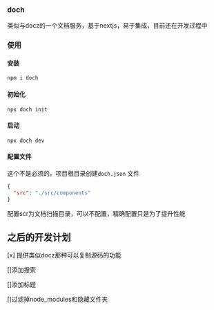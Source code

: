### doch
类似与docz的一个文档服务，基于nextjs，易于集成，目前还在开发过程中

### 使用

#### 安装 
```
npm i doch
```

#### 初始化
```
npx doch init
```
#### 启动
```
npx doch dev
```

#### 配置文件
这个不是必须的，项目根目录创建`doch.json` 文件

```json
{
  "src": "./src/components"
}
```
配置scr为文档扫描目录，可以不配置，精确配置只是为了提升性能

## 之后的开发计划
[x] 提供类似docz那种可以复制源码的功能

[]添加搜索

[]添加标题

[]过滤掉node_modules和隐藏文件夹
